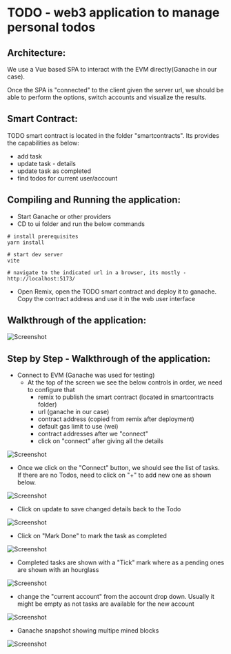 # TODO - web3 application to manage personal todos


## Architecture:

We use a Vue based SPA to interact with the EVM directly(Ganache in our case).

Once the SPA is "connected" to the client given the server url, we should be able to perform the options, switch accounts and visualize the results.

## Smart Contract:

TODO smart contract is located in the folder "smartcontracts". Its provides the capabilities as below:

* add task
* update task - details
* update task as completed
* find todos for current user/account

## Compiling and Running the application:

* Start Ganache or other providers
* CD to ui folder and run the below commands

```shell
# install prerequisites
yarn install

# start dev server
vite

# navigate to the indicated url in a browser, its mostly - http://localhost:5173/
```

* Open Remix, open the TODO smart contract and deploy it to ganache. Copy the contract address and use it in the web user interface


## Walkthrough of the application:


![Screenshot](./snapshots/quickview.gif)


## Step by Step - Walkthrough of the application:

* Connect to EVM (Ganache was used for testing)
	- At the top of the screen we see the below controls in order, we need to configure that
		- remix to publish the smart contract (located in smartcontracts folder)
		- url (ganache in our case)
		- contract address (copied from remix after deployment)
		- default gas limit to use (wei)
		- contract addresses after we "connect"
		- click on "connect" after giving all the details

![Screenshot](./snapshots/1.png)

* Once we click on the "Connect" button, we should see the list of tasks. If there are no Todos, need to click on "+" to add new one as shown below.

![Screenshot](./snapshots/3.png)

* Click on update to save changed details back to the Todo

![Screenshot](./snapshots/2.png)

* Click on "Mark Done" to mark the task as completed

![Screenshot](./snapshots/4.png)

* Completed tasks are shown with a "Tick" mark where as a pending ones are shown with an hourglass

![Screenshot](./snapshots/5.png)

* change the "current account" from the account drop down. Usually it might be empty as not tasks are available for the new account

![Screenshot](./snapshots/6.png)

* Ganache snapshot showing multipe mined blocks

![Screenshot](./snapshots/7.png)
